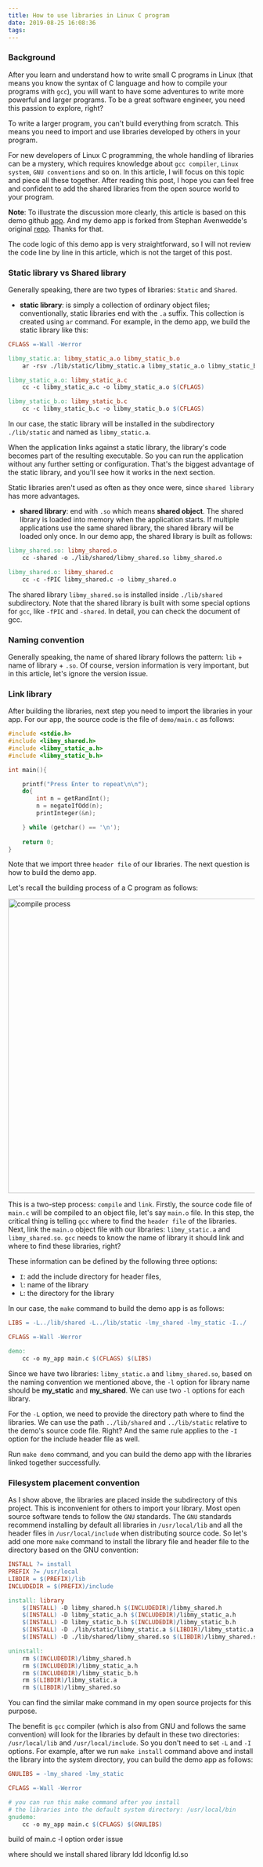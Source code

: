 ```yaml
---
title: How to use libraries in Linux C program 
date: 2019-08-25 16:08:36
tags:
---
```


### Background

After you learn and understand how to write small C programs in Linux (that means you know the syntax of C language and how to compile your programs with `gcc`), you will want to have some adventures to write more powerful and larger programs. To be a great software engineer, you need this passion to explore, right?

To write a larger program, you can't build everything from scratch. This means you need to import and use libraries developed by others in your program.  

For new developers of Linux C programming, the whole handling of libraries can be a mystery, which requires knowledge about `gcc compiler`, `Linux system`, `GNU conventions` and so on. In this article, I will focus on this topic and piece all these together. After reading this post, I hope you can feel free and confident to add the shared libraries from the open source world to your program. 

**Note**: To illustrate the discussion more clearly, this article is based on this demo github [app](https://github.com/baoqger/handle-c-library-demo-linux). And my demo app is forked from Stephan Avenwedde's original [repo](https://opensource.com/article/20/6/linux-libraries). Thanks for that.  

The code logic of this demo app is very straightforward, so I will not review the code line by line in this article, which is not the target of this post. 

### Static library vs Shared library

Generally speaking, there are two types of libraries: `Static` and `Shared`. 
- **static library**: is simply a collection of ordinary object files; conventionally, static libraries end with the `.a` suffix. This collection is created using `ar` command. For example, in the demo app, we build the static library like this:
  
```makefile
CFLAGS =-Wall -Werror

libmy_static.a: libmy_static_a.o libmy_static_b.o
	ar -rsv ./lib/static/libmy_static.a libmy_static_a.o libmy_static_b.o

libmy_static_a.o: libmy_static_a.c
	cc -c libmy_static_a.c -o libmy_static_a.o $(CFLAGS)

libmy_static_b.o: libmy_static_b.c
	cc -c libmy_static_b.c -o libmy_static_b.o $(CFLAGS)
```
In our case, the static library will be installed in the subdirectory `./lib/static` and named as `libmy_static.a`.   

When the application links against a static library, the library's code becomes part of the resulting executable. So you can run the application without any further setting or configuration. That's the biggest advantage of the static library, and you'll see how it works in the next section. 

Static libraries aren't used as often as they once were, since `shared library` has more advantages. 

- **shared library**: end with `.so` which means **shared object**. The shared library is loaded into memory when the application starts. If multiple applications use the same shared library, the shared library will be loaded only once. In our demo app, the shared library is built as follows: 

```makefile
libmy_shared.so: libmy_shared.o
	cc -shared -o ./lib/shared/libmy_shared.so libmy_shared.o

libmy_shared.o: libmy_shared.c
	cc -c -fPIC libmy_shared.c -o libmy_shared.o
```

The shared library `libmy_shared.so` is installed inside `./lib/shared` subdirectory. Note that the shared library is built with some special options for `gcc`, like `-fPIC` and `-shared`. In detail, you can check the document of gcc. 



### Naming convention

Generally speaking, the name of shared library follows the pattern: `lib` + name of library + `.so`. Of course, version information is very important, but in this article, let's ignore the version issue.

### Link library

After building the libraries, next step you need to import the libraries in your app. For our app, the source code is the file of `demo/main.c` as follows:

```c
#include <stdio.h>
#include <libmy_shared.h>
#include <libmy_static_a.h>
#include <libmy_static_b.h>

int main(){

    printf("Press Enter to repeat\n\n");
    do{
        int n = getRandInt();
        n = negateIfOdd(n);
        printInteger(&n);

    } while (getchar() == '\n');
   
    return 0;
}
```

Note that we import three `header file` of our libraries. The next question is how to build the demo app. 

Let's recall the building process of a C program as follows:

<img src="/images/compile_process.png" title="compile process" width="800px" height="600px">

This is a two-step process: `compile` and `link`. Firstly, the source code file of `main.c` will be compiled to an object file, let's say `main.o` file. In this step, the critical thing is telling `gcc` where to find the `header file` of the libraries. Next, link the `main.o` object file with our libraries: `libmy_static.a` and `libmy_shared.so`. `gcc` needs to know the name of library it should link and where to find these libraries, right? 

These information can be defined by the following three options:
- `I`: add the include directory for header files,
- `l`: name of the library 
- `L`: the directory for the library

In our case, the `make` command to build the demo app is as follows:

```makefile
LIBS = -L../lib/shared -L../lib/static -lmy_shared -lmy_static -I../

CFLAGS =-Wall -Werror

demo: 
	cc -o my_app main.c $(CFLAGS) $(LIBS)
```

Since we have two libraries: `libmy_static.a` and `libmy_shared.so`, based on the naming convention we mentioned above, the `-l` option for library name should be **my_static** and **my_shared**. We can use two `-l` options for each library.  

For the `-L` option, we need to provide the directory path where to find the libraries. We can use the path `../lib/shared` and `../lib/static` relative to the demo's source code file. Right? And the same rule applies to the `-I` option for the include header file as well. 

Run `make demo` command, and you can build the demo app with the libraries linked together successfully. 

### Filesystem placement convention

As I show above, the libraries are placed inside the subdirectory of this project.  This is inconvenient for others to import your library. Most open source software tends to follow the `GNU` standards. The `GNU` standards recommend installing by default all libraries in `/usr/local/lib` and all the header files in `/usr/local/include` when distributing source code. So let's add one more `make` command to install the library file and header file to the directory based on the GNU convention: 

```makefile
INSTALL ?= install
PREFIX ?= /usr/local
LIBDIR = $(PREFIX)/lib
INCLUDEDIR = $(PREFIX)/include

install: library
	$(INSTALL) -D libmy_shared.h $(INCLUDEDIR)/libmy_shared.h
	$(INSTALL) -D libmy_static_a.h $(INCLUDEDIR)/libmy_static_a.h
	$(INSTALL) -D libmy_static_b.h $(INCLUDEDIR)/libmy_static_b.h
	$(INSTALL) -D ./lib/static/libmy_static.a $(LIBDIR)/libmy_static.a
	$(INSTALL) -D ./lib/shared/libmy_shared.so $(LIBDIR)/libmy_shared.so

uninstall:
	rm $(INCLUDEDIR)/libmy_shared.h
	rm $(INCLUDEDIR)/libmy_static_a.h
	rm $(INCLUDEDIR)/libmy_static_b.h
	rm $(LIBDIR)/libmy_static.a
	rm $(LIBDIR)/libmy_shared.so
```

You can find the similar make command in my open source projects for this purpose. 

The benefit is `gcc` compiler (which is also from GNU and follows the same convention) will look for the libraries by default in these two directories: `/usr/local/lib` and `/usr/local/include`. So you don't need to set `-L` and `-I` options. For example, after we run `make install` command above and install the library into the system directory, you can build the demo app as follows: 

```makefile
GNULIBS = -lmy_shared -lmy_static

CFLAGS =-Wall -Werror

# you can run this make command after you install 
# the libraries into the default system directory: /usr/local/bin
gnudemo: 
	cc -o my_app main.c $(CFLAGS) $(GNULIBS)
```


build of main.c
  -l option order issue

where should we install shared library
    ldd
    ldconfig
    ld.so

